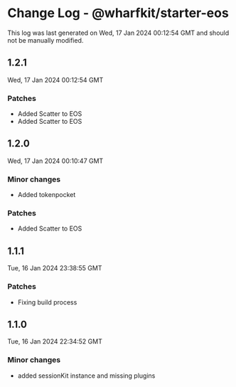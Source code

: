 # Change Log - @wharfkit/starter-eos

This log was last generated on Wed, 17 Jan 2024 00:12:54 GMT and should not be manually modified.

## 1.2.1
Wed, 17 Jan 2024 00:12:54 GMT

### Patches

- Added Scatter to EOS
- Added Scatter to EOS

## 1.2.0
Wed, 17 Jan 2024 00:10:47 GMT

### Minor changes

- Added tokenpocket

### Patches

- Added Scatter to EOS

## 1.1.1
Tue, 16 Jan 2024 23:38:55 GMT

### Patches

- Fixing build process

## 1.1.0
Tue, 16 Jan 2024 22:34:52 GMT

### Minor changes

- added sessionKit instance and missing plugins

